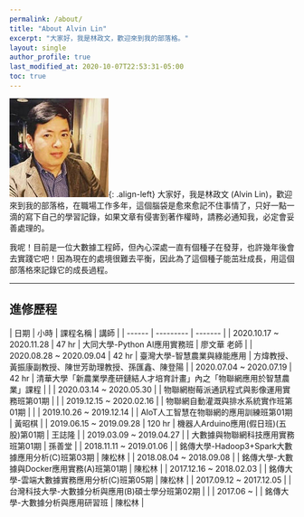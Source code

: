 ```yaml
---
permalink: /about/
title: "About Alvin Lin"
excerpt: "大家好，我是林政文，歡迎來到我的部落格。"
layout: single
author_profile: true
last_modified_at: 2020-10-07T22:53:31-05:00
toc: true
---
```


![image-left](/assets/images/alvin.jpg){: .align-left}
大家好，我是林政文 (Alvin Lin)，歡迎來到我的部落格，在職場工作多年，這個腦袋是愈來愈記不住事情了，只好一點一滴的寫下自己的學習記錄，如果文章有侵害到著作權時，請務必通知我，必定會妥善處理的。

我呢！目前是一位大數據工程師，但內心深處一直有個種子在發芽，也許幾年後會去實踐它吧！因為現在的處境很難去平衡，因此為了這個種子能茁壯成長，用這個部落格來記錄它的成長過程。

---

## 進修歷程

| 日期 | 小時 | 課程名稱 | 講師 |
| ------ | --------- | ------- |
| 2020.10.17 ~ 2020.11.28 | 47 hr | 大同大學-Python AI應用實務班 | 廖文華 老師 |
| 2020.08.28 ~ 2020.09.04 | 42 hr | 臺灣大學-智慧農業與綠能應用 | 方煒教授、黃振康副教授、陳世芳助理教授、孫匯鑫、陳登陽 |
| 2020.07.04 ~ 2020.07.19 | 42 hr | 清華大學「新農業學產研鏈結人才培育計畫」內之「物聯網應用於智慧農業」課程 | |
| 2020.03.14 ~ 2020.05.30 |  | 物聯網樹莓派通訊程式與影像運用實務班第01期 | |
| 2019.12.15 ~ 2020.02.16 |  | 物聯網自動灌溉與排水系統實作班第01期 | |
| 2019.10.26 ~ 2019.12.14 | | AIoT人工智慧在物聯網的應用訓練班第01期 | 黃昭棋 |
| 2019.06.15 ~ 2019.09.28 | 120 hr | 機器人Arduino應用(假日班)(五股)第01期 | 王誌隆 |
| 2019.03.09 ~ 2019.04.27 | | 大數據與物聯網科技應用實務班第01期 | 孫善堂 |
| 2018.11.11 ~ 2019.01.06 | | 銘傳大學-Hadoop3+Spark大數據應用分析(C)班第03期 | 陳松林 |
| 2018.08.04 ~ 2018.09.08 | | 銘傳大學-大數據與Docker應用實務(A)班第01期 | 陳松林 |
| 2017.12.16 ~ 2018.02.03 | | 銘傳大學-雲端大數據實務應用分析(C)班第05期 | 陳松林 |
| 2017.09.12 ~ 2017.12.05 | | 台灣科技大學-大數據分析與應用(B)碩士學分班第02期 | |
| 2017.06 ~ | | 銘傳大學-大數據分析與應用研習班 | 陳松林 | 

